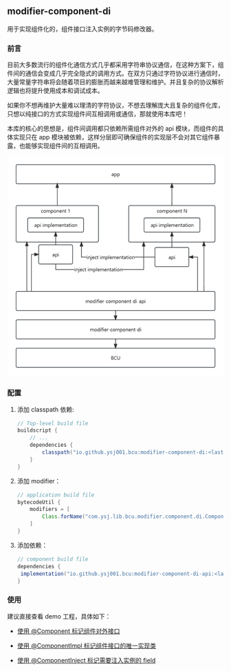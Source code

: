 ## modifier-component-di

用于实现组件化的，组件接口注入实例的字节码修改器。



### 前言

目前大多数流行的组件化通信方式几乎都采用字符串协议通信，在这种方案下，组件间的通信会变成几乎完全隐式的调用方式。在双方只通过字符协议进行通信时，大量常量字符串将会随着项目的膨胀而越来越难管理和维护。并且复杂的协议解析逻辑也将提升使用成本和调试成本。

如果你不想再维护大量难以理清的字符协议，不想去理解庞大且复杂的组件化库，只想以纯接口的方式实现组件间互相调用或通信，那就使用本库吧！

本库的核心的思想是，组件间调用都只依赖所需组件对外的 api 模块，而组件的具体实现只在 app 模块被依赖，这样分层即可确保组件的实现层不会对其它组件暴露，也能够实现组件间的互相调用。

![pic](readme_assets/BCU_modifier-component-di.png)



### 配置

1. 添加 classpath 依赖:

   ```groovy
   // Top-level build file
   buildscript {
       // ...
       dependencies {
           classpath("io.github.ysj001.bcu:modifier-component-di:<lastest-version>")
       }
   }
   ```

2. 添加 modifier：

   ```groovy
   // application build file
   bytecodeUtil {
       modifiers = [
           Class.forName("com.ysj.lib.bcu.modifier.component.di.ComponentDIModifier"),
       ]
   }
   ```

3. 添加依赖：

   ```groovy
   // component build file
   dependencies {
   	implementation("io.github.ysj001.bcu:modifier-component-di-api:<lastest-version>")
   }
   ```



### 使用

建议直接查看 demo 工程，具体如下：

- [使用 @Component 标记组件对外接口](demo1/demo1-api/src/main/java/com/example/module/demo1/api/Demo1Component.kt)

- [使用 @ComponentImpl 标记组件接口的唯一实现类](demo1/src/main/java/com/example/module/demo1/Demo1ComponentImpl.kt)

- [使用 @ComponentInject 标记需要注入实例的 field](app/src/main/java/com/ysj/demo/component/MainActivity.kt)

